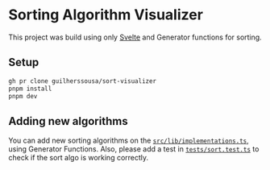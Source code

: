 # Sorting Algorithm Visualizer

This project was build using only [Svelte](https://svelte.dev) and Generator functions for sorting.

## Setup

```bash
gh pr clone guilherssousa/sort-visualizer
pnpm install
pnpm dev
```

## Adding new algorithms

You can add new sorting algorithms on the [`src/lib/implementations.ts`](/src/lib/implementations.ts), using Generator Functions.
Also, please add a test in [`tests/sort.test.ts`](tests/sort.test.ts) to check if the
sort algo is working correctly.

